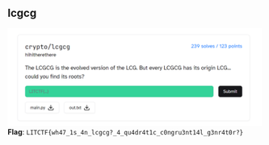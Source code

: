 ## lcgcg

![ ](chall.png "")
**Flag**: `LITCTF{wh47_1s_4n_lcgcg?_4_qu4dr4t1c_c0ngru3nt14l_g3nr4t0r?}`
